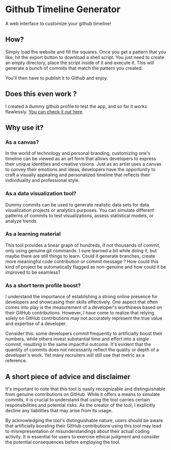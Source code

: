 # Github Timeline Generator

A web interface to customize your github timeline!

## How?

Simply load the website and fill the squares. Once you get a pattern that you like, hit the export button to download a shell script.
You just need to create an empty directory, place the script inside of it and execute it. This will generate a bunch of commits that match the pattern you created.

You'll then have to publish it to Github and enjoy.

## Does this even work ?

I created a dummy github profile to test the app, and so far it works flawlessly. [You can check it out here](https://github.com/MyFirstDevProfile?tab=overview&from=2022-10-01&to=2022-10-07).

## Why use it?

### As a canvas?

In the world of technology and personal branding, customizing one's timeline can be viewed as an art form that allows developers to express their unique identities and creative visions. Just as an artist uses a canvas to convey their emotions and ideas, developers have the opportunity to craft a visually appealing and personalized timeline that reflects their individuality and professional style.

### As a data visualization tool?

Dummy commits can be used to generate realistic data sets for data visualization projects or analytics purposes. You can simulate different patterns of commits to test visualizations, assess statistical models, or analyze trends.

### As a learning material

This tool provides a linear graph of hundreds, if not thousands of commit, only using genuine git commands. I sure learned a bit while doing it, but maybe there are still things to learn. Could it generate branches, create more meaningful code contribution or commit message ? How could this kind of project be automatically flagged as non-genuine and how could it be improved to be seamless?

### As a short term profile boost?

I understand the importance of establishing a strong online presence for developers and showcasing their skills effectively. One aspect that often comes into play is the measurement of a developer's worthiness based on their GitHub contributions. However, I have come to realize that relying solely on GitHub contributions may not accurately represent the true value and expertise of a developer.

Consider this: some developers commit frequently to artificially boost their numbers, while others invest substantial time and effort into a single commit, resulting in the same impactful outcome. It's evident that the quantity of commits does not necessarily reflect the quality or depth of a developer's work. Yet many recruiters will still use that metric as a reference.

## A short piece of advice and disclaimer

It's important to note that this tool is easily recognizable and distinguishable from genuine contributions on GitHub. While it offers a means to simulate commits, it is crucial to understand that using the tool carries certain responsibilities and potential risks. As the creator of the tool, I explicitly decline any liabilities that may arise from its usage.

By acknowledging the tool's distinguishable nature, users should be aware that artificially boosting their GitHub contributions using this tool may lead to misrepresentation or misunderstandings about their actual coding activity. It is essential for users to exercise ethical judgment and consider the potential consequences before employing the tool.
